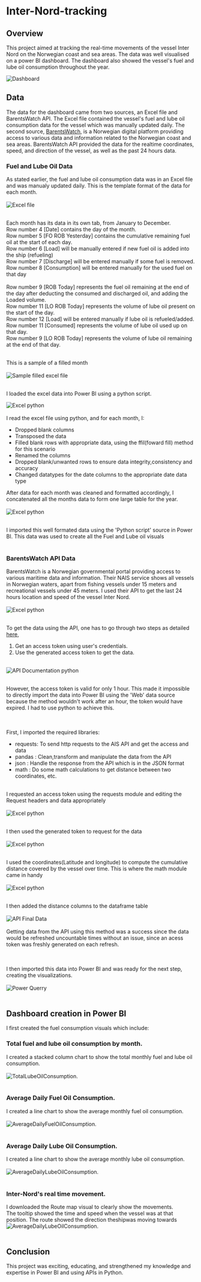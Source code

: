 # Inter-Nord-tracking

## Overview
This project aimed at tracking the real-time movements of the vessel Inter Nord on the Norwegian coast and sea areas. The data was well visualised on a power BI dashboard. The dashboard also showed the vessel's fuel and lube oil consumption throughout the year.

![Dashboard](./Images/InterNordDashboard.png)

## Data
The data for the dashboard came from two sources, an Excel file and BarentsWatch API. The Excel file contained the vessel's fuel and lube oil consumption data for the vessel which was manually updated daily. The second source, [BarentsWatch](https://www.barentswatch.no/), is a Norwegian digital platform providing access to various data and information related to the Norwegian coast and sea areas. BarentsWatch API provided the data for the realtime coordinates, speed, and direction of the vessel, as well as the past 24 hours data.

### Fuel and Lube Oil Data
As stated earlier, the fuel and lube oil consumption data was in an Excel file and was manualy updated daily. This is the template format of the data for each month.<br/> <br/>
![Excel file](./Images/InterNordExcel.png)  <br/> <br/>

Each month has its data in its own tab, from January to December.  
Row number 4 [Date] contains the day of the month.   
Row number 5 [FO ROB Yesterday] contains the cumulative remaining fuel oil at the start of each day.  
Row number 6 [Load] will be manually entered if new fuel oil is added into the ship (refueling)  
Row number 7 [Discharge] will be entered manually if some fuel is removed.  
Row number 8 [Consumption] will be entered manually for the used fuel on that day  <br><br>
Row number 9 [ROB Today] represents the fuel oil remaining at the end of the day after deducting the consumed and discharged oil, and adding the Loaded volume.  
Row number 11 [LO ROB Today] represents the volume of lube oil present on the start of the day.  
Row number 12 [Load] will be entered manually if lube oil is refueled/added. 
Row number 11 [Consumed] represents the volume of lube oil used up on that day.  
Row number 9 [LO ROB Today] represents the volume of lube oil remaining at the end of that day.<br><br>  

This is a sample of a filled month<br><br>
![Sample filled excel file](./Images/ExcelExplanation.png)  <br/> <br/>

I loaded the excel data into Power BI using a python script. 
 
 ![Excel python](./Images/ExcelPythonRead.png)  <br/> <br/>
I read the excel file using python, and for each month, I:
+ Dropped blank columns
+ Transposed the data
+ Filled blank rows with appropriate data, using the ffil(foward fill) method for this scenario
+ Renamed the columns
+ Dropped blank/unwanted rows to ensure data integrity,consistency and accuracy
+ Changed datatypes for the date columns to the appropriate date data type



After data for each month was cleaned and formatted accordingly, I concatenated all the months data to form one large table for the year.  <br/> <br/>
 ![Excel python](./Images/PythonconcatExcel.png)  <br/> <br/>

I imported this well formated data using the 'Python script' source in Power BI. This data was used to create all the Fuel and Lube oil visuals<br><br>
### BarentsWatch API Data
BarentsWatch is a Norwegian governmental portal providing access to various maritime data and information. Their NAIS service shows all vessels in Norwegian waters, apart from fishing vessels under 15 meters and recreational vessels under 45 meters. I used their API to get the last 24 hours location and speed of the vessel Inter Nord.
<br/> <br/>
![Excel python](./Images/BarentsNAISHomepage.png)  <br/> <br/>

To get the data using the API, one has to go through two steps as detailed [here](https://developer.barentswatch.no/docs/AIS/live-ais-api), 

1. Get an access token using user's credentials.
2. Use the generated access token to get the data. 

<br>![API Documentation python](./Images/BarentsAPIDocumentation.png)  <br/> <br/>

However, the access token is valid for only 1 hour. This made it impossible to directly import the data into Power BI using the 'Web' data source because the method wouldn't work after an hour, the token would have expired. I had to use python to achieve this.

<br><br>
First, I imported the required libraries:
- requests: To send http requests to the AIS API and get the access  and  data
- pandas : Clean,transform and manipulate the data from the API
- json : Handle the response from the API which is in the JSON format
- math : Do some math calculations to get distance between two coordinates, etc.

<br>I requested an access token using the requests module and editing the Request headers and data appropriately<br/> <br/>
![Excel python](./Images/AcessToken.png)  <br/> <br/>

I then used the generated token to request for the data<br/> <br/>
![Excel python](./Images/APIRawData.png)  <br/> <br/>

I used the coordinates(Latitude and longitude) to compute the cumulative distance covered by the vessel over time. This is where the math module came in handy<br/> <br/>
![Excel python](./Images/Functions.png)  <br/> <br/>

I then added the distance columns to the dataframe table<br/> <br/>
![API Final Data](./Images/finalDatafromAPI.png)  <br/> <br/>
Getting data from the API using this method was a success since the data would be refreshed uncountable times without an issue, since an acess token was freshly generated on each refresh.

<br><br>I then imported this data into Power BI and was ready for the next step, creating the visualizations.<br/> <br/>
![Power Querry](./Images/InterNordPowerQuery.png)  <br/> <br/>

## Dashboard creation in Power BI
I first created the fuel consumption visuals which include:
### Total fuel and lube oil consumption by month.
I created a stacked column chart to show the total monthly fuel and lube oil consumption.<br/> <br/>
![TotalLubeOilConsumption.](./Images/Totalfuelandlubeoilconsumptionbymonth.png)  <br/> <br/>

### Average Daily Fuel Oil Consumption.
I created a line chart to show the average monthly fuel oil consumption.<br/> <br/>
![AverageDailyFuelOilConsumption.](./Images/AverageDailyFuelOilConsumption.png)  <br/> <br/>

### Average Daily Lube Oil Consumption.
I created a line chart to show the average monthly lube oil consumption.<br/> <br/>
![AverageDailyLubeOilConsumption.](./Images/AverageDailyLubeOilConsumption..png) <br/> <br/>

### Inter-Nord's real time movement.
I downloaded the Route map visual to clearly show the movements.<br/>
The tooltip showed the time and speed when the vessel was at that position. The route showed the direction theshipwas moving towards<br/>
![AverageDailyLubeOilConsumption.](./Images/MovementsRouteMap.png)  <br/> <br/>

## Conclusion
This project was exciting, educating, and strengthened my knowledge and expertise in Power BI and using APIs in Python.

